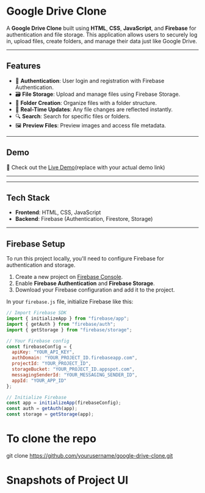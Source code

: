 # Google Drive Clone

A **Google Drive Clone** built using **HTML**, **CSS**, **JavaScript**, and **Firebase** for authentication and file storage. This application allows users to securely log in, upload files, create folders, and manage their data just like Google Drive.

---

## Features

- 🔐 **Authentication**: User login and registration with Firebase Authentication.
- 🗃️ **File Storage**: Upload and manage files using Firebase Storage.
- 📂 **Folder Creation**: Organize files with a folder structure.
- 🔄 **Real-Time Updates**: Any file changes are reflected instantly.
- 🔍 **Search**: Search for specific files or folders.
- 🖼️ **Preview Files**: Preview images and access file metadata.

---

## Demo

🚀 Check out the [Live Demo](https://google-drive-clone-vrc.vercel.app/)(replace with your actual demo link)

---

---

## Tech Stack

- **Frontend**: HTML, CSS, JavaScript
- **Backend**: Firebase (Authentication, Firestore, Storage)

---

## Firebase Setup

To run this project locally, you'll need to configure Firebase for authentication and storage.

1. Create a new project on [Firebase Console](https://console.firebase.google.com/).
2. Enable **Firebase Authentication** and **Firebase Storage**.
3. Download your Firebase configuration and add it to the project.

In your `firebase.js` file, initialize Firebase like this:

```js
// Import Firebase SDK
import { initializeApp } from "firebase/app";
import { getAuth } from "firebase/auth";
import { getStorage } from "firebase/storage";

// Your Firebase config
const firebaseConfig = {
  apiKey: "YOUR_API_KEY",
  authDomain: "YOUR_PROJECT_ID.firebaseapp.com",
  projectId: "YOUR_PROJECT_ID",
  storageBucket: "YOUR_PROJECT_ID.appspot.com",
  messagingSenderId: "YOUR_MESSAGING_SENDER_ID",
  appId: "YOUR_APP_ID"
};

// Initialize Firebase
const app = initializeApp(firebaseConfig);
const auth = getAuth(app);
const storage = getStorage(app);
```

# To clone the repo

git clone https://github.com/yourusername/google-drive-clone.git


# Snapshots of Project UI
